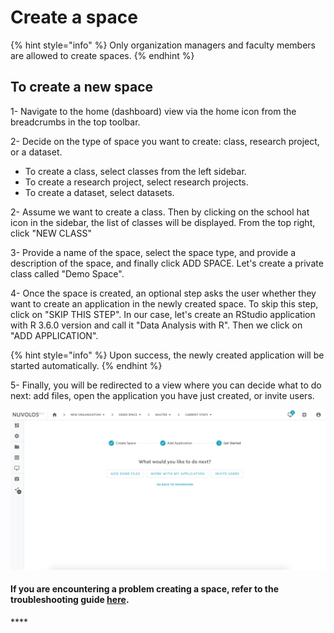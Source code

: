 # Create a space

{% hint style="info" %}
Only organization managers and faculty members are allowed to create spaces. 
{% endhint %}

## To create a new space

1- Navigate to the home \(dashboard\) view via the home icon from the breadcrumbs in the top toolbar.

2- Decide on the type of space you want to create: class, research project, or a dataset.

* To create a class, select classes from the left sidebar.
* To create a research project, select research projects.
* To create a dataset, select datasets.

2- Assume we want to create a class. Then by clicking on the school hat icon in the sidebar, the list of classes will be displayed. From the top right, click "NEW CLASS"

3- Provide a name of the space, select the space type, and provide a description of the space, and finally click ADD SPACE. Let's create a private class called  "Demo Space".

4- Once the space is created, an optional step asks the user whether they want to create an application in the newly created space. To skip this step, click on "SKIP THIS STEP". In our case, let's create an RStudio application with R 3.6.0 version and call it "Data Analysis with R".  Then we click on "ADD APPLICATION".

{% hint style="info" %}
Upon success, the newly created application will be started automatically.
{% endhint %}

5- Finally, you will be redirected to a view where you can decide what to do next: add files, open the application you have just created, or invite users.

![](../../.gitbook/assets/screen-shot-2020-03-19-at-11.52.34-am.png)

#### If you are encountering a problem creating a space, refer to the troubleshooting guide [here](../../troubleshooting/authorization-issues/cannot-create-a-space.md).

\*\*\*\*

